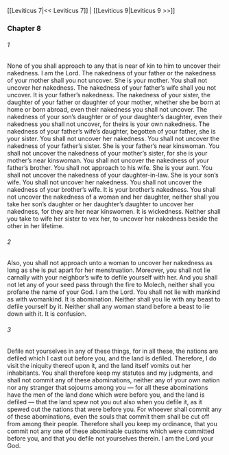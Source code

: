[[Leviticus 7|<< Leviticus 7]]  |  [[Leviticus 9|Leviticus 9 >>]]

### Chapter 8
###### 1
None of you shall approach to any that is near of kin to him to uncover their nakedness. I am the Lord. The nakedness of your father or the nakedness of your mother shall you not uncover. She is your mother. You shall not uncover her nakedness. The nakedness of your father’s wife shall you not uncover. It is your father’s nakedness. The nakedness of your sister, the daughter of your father or daughter of your mother, whether she be born at home or born abroad, even their nakedness you shall not uncover. The nakedness of your son’s daughter or of your daughter’s daughter, even their nakedness you shall not uncover, for theirs is your own nakedness. The nakedness of your father’s wife’s daughter, begotten of your father, she is your sister. You shall not uncover her nakedness. You shall not uncover the nakedness of your father’s sister. She is your father’s near kinswoman. You shall not uncover the nakedness of your mother’s sister, for she is your mother’s near kinswoman. You shall not uncover the nakedness of your father’s brother. You shall not approach to his wife. She is your aunt. You shall not uncover the nakedness of your daughter-in-law. She is your son’s wife. You shall not uncover her nakedness. You shall not uncover the nakedness of your brother’s wife. It is your brother’s nakedness. You shall not uncover the nakedness of a woman and her daughter, neither shall you take her son’s daughter or her daughter’s daughter to uncover her nakedness, for they are her near kinswomen. It is wickedness. Neither shall you take to wife her sister to vex her, to uncover her nakedness beside the other in her lifetime.

###### 2
Also, you shall not approach unto a woman to uncover her nakedness as long as she is put apart for her menstruation. Moreover, you shall not lie carnally with your neighbor’s wife to defile yourself with her. And you shall not let any of your seed pass through the fire to Molech, neither shall you profane the name of your God. I am the Lord. You shall not lie with mankind as with womankind. It is abomination. Neither shall you lie with any beast to defile yourself by it. Neither shall any woman stand before a beast to lie down with it. It is confusion.

###### 3
Defile not yourselves in any of these things, for in all these, the nations are defiled which I cast out before you, and the land is defiled. Therefore, I do visit the iniquity thereof upon it, and the land itself vomits out her inhabitants. You shall therefore keep my statutes and my judgments, and shall not commit any of these abominations, neither any of your own nation nor any stranger that sojourns among you — for all these abominations have the men of the land done which were before you, and the land is defiled — that the land spew not you out also when you defile it, as it spewed out the nations that were before you. For whoever shall commit any of these abominations, even the souls that commit them shall be cut off from among their people. Therefore shall you keep my ordinance, that you commit not any one of these abominable customs which were committed before you, and that you defile not yourselves therein. I am the Lord your God.